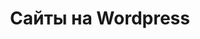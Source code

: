 ---
title: "Сайты на Wordpress"
description: "Разработка сайтов под ключ на CMS Wordpress любой сложности."
cover: "/img/coop-wordpress.svg"
draft: false
---